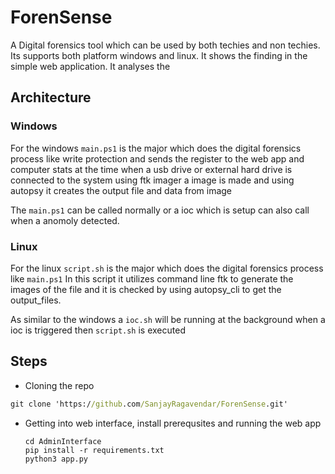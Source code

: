 # ForenSense
A Digital forensics tool which can be used by both techies and non techies. Its supports both platform windows and linux. It shows the finding in the simple web application. It analyses the 

## Architecture

### Windows
For the windows `main.ps1` is the major which does the digital forensics process like write protection and sends the register to the web app and computer stats at the time when a usb drive or external hard drive is connected to the system using ftk imager a image is made and using autopsy it creates the output file and data from image

The `main.ps1` can be called normally or a ioc which is setup can also call when a anomoly detected.

### Linux 
For the linux `script.sh` is the major which does the digital forensics process like `main.ps1` In this script it utilizes command line ftk to generate the images of the file and it is checked by using autopsy_cli to get the output_files.

As similar to the windows a `ioc.sh` will be running at the background when a ioc is  triggered then `script.sh` is executed

## Steps
* Cloning the repo
```cmd
git clone 'https://github.com/SanjayRagavendar/ForenSense.git'
```

* Getting into web interface, install prerequsites and  running the web app
  ```
  cd AdminInterface
  pip install -r requirements.txt
  python3 app.py
  ```
  

